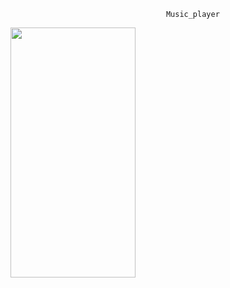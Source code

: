                                                             Music_player

<p align="center"><img src="https://user-images.githubusercontent.com/91980956/143426465-2025bebe-34a3-4787-8a08-8fb5ebc1a5fd.jpg" width="200" height="400" /></p>



